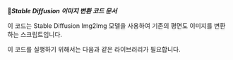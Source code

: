 

🚀***Stable Diffusion 이미지 변환 코드 문서***

이 코드는 Stable Diffusion Img2Img 모델을 사용하여 기존의 평면도 이미지를 변환하는 스크립트입니다.

이 코드를 실행하기 위해서는 다음과 같은 라이브러리가 필요합니다.

